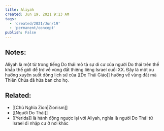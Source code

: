 ```yaml
---
title: Aliyah
created: Jun 19, 2021 9:13 AM
tags:
  - 'created/2021/Jun/19'
  - 'permanent/concept'
publish: False
---
```

## Notes:
Aliyah là một từ trong tiếng Do thái mô tả sự di cư của người Do thái trên thế khắp thế giới để trở về vùng đất thiêng liêng Israel cuối XX. Đây là một xu hướng xuyên suốt dòng lịch sử của [[Do Thái Giáo]] hướng về vùng đất mà Thiên Chúa đã hứa ban cho họ. 

## Related:
- [[Chủ Nghĩa Zion|Zionism]]
- [[Người Do Thái]]
- [[Yerida]] là hành động ngược lại với Aliyah, nghĩa là người Do Thái từ Israel đi nhập cư ở nơi khác
